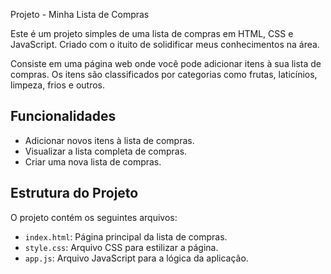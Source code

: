 Projeto - Minha Lista de Compras

Este é um projeto simples de uma lista de compras em HTML, CSS e JavaScript. Criado com o ituito de solidificar meus conhecimentos na área.

Consiste em uma página web onde você pode adicionar itens à sua lista de compras. Os itens são classificados por categorias como frutas, laticínios, limpeza, frios e outros.

## Funcionalidades

- Adicionar novos itens à lista de compras.
- Visualizar a lista completa de compras.
- Criar uma nova lista de compras.

## Estrutura do Projeto

O projeto contém os seguintes arquivos:

- `index.html`: Página principal da lista de compras.
- `style.css`: Arquivo CSS para estilizar a página.
- `app.js`: Arquivo JavaScript para a lógica da aplicação.
